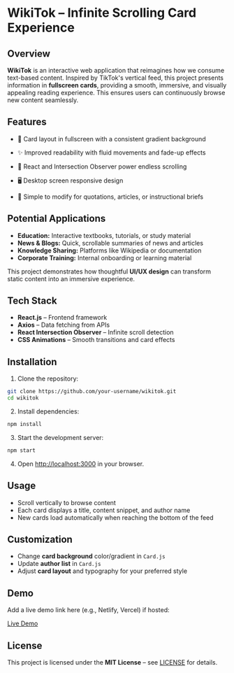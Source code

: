# WikiTok – Infinite Scrolling Card Experience

## Overview

**WikiTok** is an interactive web application that reimagines how we consume text-based content. Inspired by TikTok's vertical feed, this project presents information in **fullscreen cards**, providing a smooth, immersive, and visually appealing reading experience. This ensures users can continuously browse new content seamlessly.

## Features
* 🎨 Card layout in fullscreen with a consistent gradient background

* ✨ Improved readability with fluid movements and fade-up effects

* 🔄 React and Intersection Observer power endless scrolling

* 🖥  Desktop screen responsive design

* 📝 Simple to modify for quotations, articles, or instructional briefs

## Potential Applications

* **Education:** Interactive textbooks, tutorials, or study material
* **News & Blogs:** Quick, scrollable summaries of news and articles
* **Knowledge Sharing:** Platforms like Wikipedia or documentation
* **Corporate Training:** Internal onboarding or learning material

This project demonstrates how thoughtful **UI/UX design** can transform static content into an immersive experience.

## Tech Stack

* **React.js** – Frontend framework
* **Axios** – Data fetching from APIs
* **React Intersection Observer** – Infinite scroll detection
* **CSS Animations** – Smooth transitions and card effects

## Installation

1. Clone the repository:

```bash
git clone https://github.com/your-username/wikitok.git
cd wikitok
```

2. Install dependencies:

```bash
npm install
```

3. Start the development server:

```bash
npm start
```

4. Open [http://localhost:3000](http://localhost:3000) in your browser.

## Usage

* Scroll vertically to browse content
* Each card displays a title, content snippet, and author name
* New cards load automatically when reaching the bottom of the feed

## Customization

* Change **card background** color/gradient in `Card.js`
* Update **author list** in `Card.js`
* Adjust **card layout** and typography for your preferred style

## Demo

Add a live demo link here (e.g., Netlify, Vercel) if hosted:

[Live Demo](https://your-demo-link.com)

## License

This project is licensed under the **MIT License** – see [LICENSE](LICENSE) for details.



